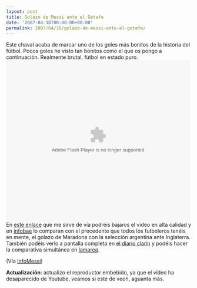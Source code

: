 ```yaml
---
layout: post
title: Golazo de Messi ante el Getafe
date: '2007-04-18T00:00:00+00:00'
permalink: 2007/04/18/golazo-de-messi-ante-el-getafe/
---
```

Este chaval acaba de marcar uno de los goles más bonitos de la historia del fútbol. Pocos goles he visto tan bonitos como el que os pongo a continuación. Realmente brutal, fútbol en estado puro.
<embed src="http://www.veoh.com/videodetails.swf?player=videodetailsembedded&type=v&permalinkId=v398706mPce76E7&id=anonymous" width="500" height="438" type="application/x-shockwave-flash" pluginspage="http://www.macromedia.com/go/getflashplayer"></embed><br/>
En <a href="http://www.lionelmessi.org/video.php?itemid=549">este enlace</a> que me sirve de vía podréis bajaros el vídeo en alta calidad y en <a href="http://www.infobae.com/contenidos/312133-100804-0-Messi-se-copi%F3-Maradona-el-golazo-los-ingleses">infobae</a> lo comparan con el precedente que todos los futboleros tenéis en mente, el golazo de Maradona con la selección argentina ante Inglaterra. También podéis verlo a pantalla completa en <a href="http://www.clarin.com/shared/v8.1/swf/fullscreen_video.html?archivo=http://videosfla.uigc.net/2007/04/18/messi.flv">el diario clarín</a> y podéis hacer la comparativa simultánea en <a href="http://lamarea.wordpress.com/2007/04/19/maradona-also-known-as-messi/">lamarea</a>.

(Vía <a href="http://www.lionelmessi.org/video.php?itemid=549">InfoMessi</a>)

<strong>Actualización</strong>: actualizo el reproductor embebido, ya que el vídeo ha desaparecido de Youtube, veamos si este de veoh, aguanta más.
